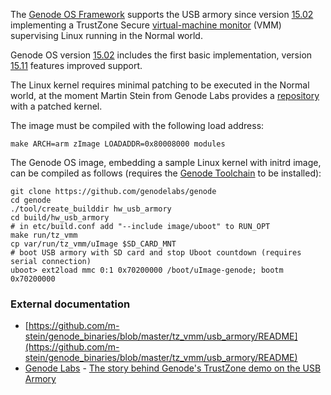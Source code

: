 The [Genode OS Framework](http://genode.org/index) supports the USB armory since version [15.02](http://genode.org/documentation/release-notes/15.02#Support_for_the_USB-Armory_board) implementing a TrustZone Secure [virtual-machine monitor](http://genode.org/documentation/articles/trustzone) (VMM) supervising Linux running in the Normal world.

Genode OS version [15.02](http://genode.org/documentation/release-notes/15.02#Support_for_the_USB-Armory_board) includes the first basic implementation, version [15.11](http://genode.org/documentation/release-notes/15.11#Improved_TrustZone_support_on_USB_Armory) features improved support.

The Linux kernel requires minimal patching to be executed in the Normal world, at the moment Martin Stein from Genode Labs provides a [repository](https://github.com/m-stein/linux/tree/usb_armory_genode_tz_vmm) with a patched kernel.

The image must be compiled with the following load address:

```
make ARCH=arm zImage LOADADDR=0x80008000 modules
```

The Genode OS image, embedding a sample Linux kernel with initrd image, can be compiled as follows (requires the [Genode Toolchain](http://genode.org/download/tool-chain) to be installed):

```
git clone https://github.com/genodelabs/genode
cd genode
./tool/create_builddir hw_usb_armory
cd build/hw_usb_armory
# in etc/build.conf add "--include image/uboot" to RUN_OPT
make run/tz_vmm
cp var/run/tz_vmm/uImage $SD_CARD_MNT
# boot USB armory with SD card and stop Uboot countdown (requires serial connection)
uboot> ext2load mmc 0:1 0x70200000 /boot/uImage-genode; bootm 0x70200000
```

### External documentation

* [https://github.com/m-stein/genode_binaries/blob/master/tz_vmm/usb_armory/README](https://github.com/m-stein/genode_binaries/blob/master/tz_vmm/usb_armory/README)
* [Genode Labs](http://www.genode-labs.com) - [The story behind Genode's TrustZone demo on the USB Armory](http://genode.org/documentation/articles/usb_armory)